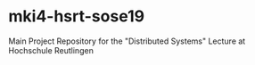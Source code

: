 # mki4-hsrt-sose19
Main Project Repository for the "Distributed Systems" Lecture at Hochschule Reutlingen
